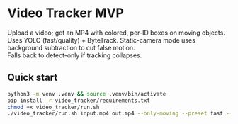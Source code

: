 # Video Tracker MVP

Upload a video; get an MP4 with colored, per-ID boxes on moving objects.  
Uses YOLO (fast/quality) + ByteTrack. Static-camera mode uses background subtraction to cut false motion.  
Falls back to detect-only if tracking collapses.

## Quick start
```bash
python3 -m venv .venv && source .venv/bin/activate
pip install -r video_tracker/requirements.txt
chmod +x video_tracker/run.sh
./video_tracker/run.sh input.mp4 out.mp4 --only-moving --preset fast --resolution-cap 1280
```
